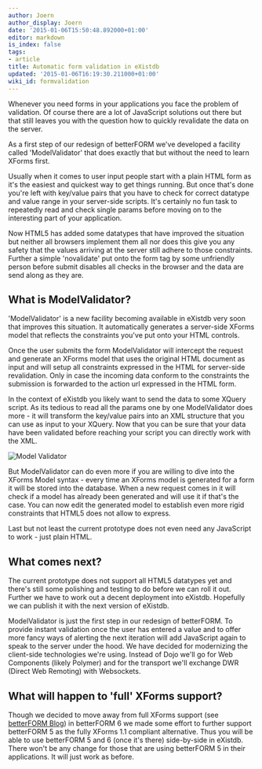 ```yaml
---
author: Joern
author_display: Joern
date: '2015-01-06T15:50:48.892000+01:00'
editor: markdown
is_index: false
tags:
- article
title: Automatic form validation in eXistdb
updated: '2015-01-06T16:19:30.211000+01:00'
wiki_id: formvalidation
---
```


Whenever you need forms in your applications you face the problem of validation. Of course there are a lot of JavaScript solutions out there but that still leaves you with the question how to quickly revalidate the data on the server.

As a first step of our redesign of betterFORM we've developed a facility called 'ModelValidator' that does exactly that but without the need to learn XForms first.

Usually when it comes to user input people start with a plain HTML form as it's the easiest and quickest way to get things running. But once that's done you're left with key/value pairs that you have to check for correct datatype and value range in your server-side scripts. It's certainly no fun task to repeatedly read and check single params before moving on to the interesting part of your application.

Now HTML5 has added some datatypes that have improved the situation but neither all browsers implement them all nor does this give you any safety that the values arriving at the server still adhere to those constraints. Further a simple 'novalidate' put onto the form tag by some unfriendly person before submit disables all checks in the browser and the data are send along as they are.

## What is ModelValidator?

'ModelValidator' is a new facility becoming available in eXistdb very soon that improves this situation. It automatically generates a server-side XForms model that reflects the constraints you've put onto your HTML controls.

Once the user submits the form ModelValidator will intercept the request and generate an XForms model that uses the original HTML document as input and will setup all constraints expressed in the HTML for server-side revalidation. Only in case the incoming data conform to the constraints the submission is forwarded to the action url expressed in the HTML form.

In the context of eXistdb you likely want to send the data to some XQuery script. As its tedious to read all the params one by one ModelValidator does more - it will transform the key/value pairs into an XML structure that you can use as input to your XQuery. Now that you can be sure that your data have been validated before  reaching your script you can directly work with the XML.

![Model Validator](/blogs/eXist/modelvalidator.png)

But ModelValidator can do even more if you are willing to dive into the XForms Model syntax - every time an XForms model is generated for a form it will be stored into the database. When a new request comes in it will check if a model has already been generated and will use it if that's the case. You can now edit the generated model to establish even more rigid constraints that HTML5 does not allow to express.

Last but not least the current prototype does not even need any JavaScript to work - just plain HTML.

## What comes next?

The current prototype does not support all HTML5 datatypes yet and there's still some polishing and testing to do before we can roll it out. Further we have to work out a decent deployment into eXistdb. Hopefully we can publish it with the next version of eXistdb.

ModelValidator is just the first step in our redesign of betterFORM. To provide instant validation once the user has entered a value and to offer more fancy ways of alerting the next iteration will add JavaScript again to speak to the server under the hood. We have decided for modernizing the client-side technologies we're using. Instead of Dojo we'll go for Web Components (likely Polymer) and for the transport we'll exchange DWR (Direct Web Remoting) with Websockets. 

## What will happen to 'full' XForms support?

Though we decided to move away from full XForms support (see [betterFORM Blog](https://betterform.wordpress.com/2014/10/17/moving-forward-betterform-6-aka-fore-is-born/)) in betterFORM 6 we made some effort to further support betterFORM 5 as the fully XForms 1.1 compliant alternative. Thus you will be able to use betterFORM 5 and 6 (once it's there) side-by-side in eXistdb. There won't be any change for those that are using betterFORM 5 in their applications. It will just work as before.

